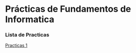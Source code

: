 # Prácticas de Fundamentos de Informatica 

### Lista de Practicas

[Practicas 1](/01_practicas/README.MD)
